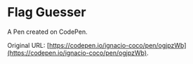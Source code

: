 # Flag Guesser

A Pen created on CodePen.

Original URL: [https://codepen.io/ignacio-coco/pen/ogjpzWb](https://codepen.io/ignacio-coco/pen/ogjpzWb).

